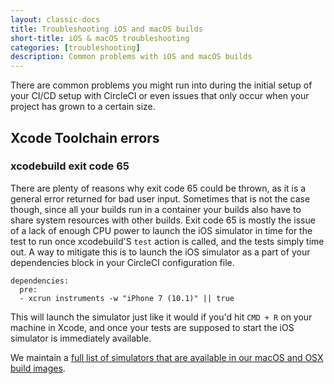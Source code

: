 ```yaml
---
layout: classic-docs
title: Troubleshooting iOS and macOS builds
short-title: iOS & macOS troubleshooting
categories: [troubleshooting]
description: Common problems with iOS and macOS builds
---
```




There are common problems you might run into during the initial setup of your CI/CD setup with CircleCI or even issues that only occur when your project has grown to a certain size.


## Xcode Toolchain errors

### xcodebuild exit code 65
There are plenty of reasons why exit code 65 could be thrown, as it is a general error returned for bad user input. Sometimes that is not the case though, since all your builds run in a container your builds also have to share system resources with other builds. Exit code 65 is mostly the issue of a lack of enough CPU power to launch the iOS simulator in time for the test to run once xcodebuild'S `test` action is called, and the tests simply time out.
A way to mitigate this is to launch the iOS simulator as a part of your dependencies block in your CircleCI configuration file.


```
dependencies:
  pre:
  - xcrun instruments -w "iPhone 7 (10.1)" || true
```

This will launch the simulator just like it would if you'd hit `CMD + R` on your
machine in Xcode, and once your tests are supposed to start the iOS simulator is
immediately available.

We maintain a [full list of simulators that are available in our macOS and OSX
build images](/docs/1.0/build-images-macos/#software).

